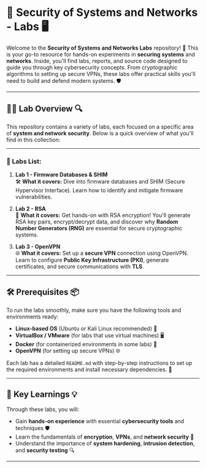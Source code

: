 
# 🔐 Security of Systems and Networks - Labs 🖥️

Welcome to the **Security of Systems and Networks Labs** repository! 🎉 This is your go-to resource for hands-on experiments in **securing systems** and **networks**. Inside, you'll find labs, reports, and source code designed to guide you through key cybersecurity concepts. From cryptographic algorithms to setting up secure VPNs, these labs offer practical skills you'll need to build and defend modern systems. 🛡️

---

## 🧑‍💻 Lab Overview 🔍

This repository contains a variety of labs, each focused on a specific area of **system and network security**. Below is a quick overview of what you'll find in this collection:

---

### 🧪 Labs List:

1. **Lab 1 - Firmware Databases & SHIM**  
   🛠️ **What it covers:** Dive into firmware databases and SHIM (Secure Hypervisor Interface). Learn how to identify and mitigate firmware vulnerabilities.

2. **Lab 2 - RSA**  
   🔐 **What it covers:** Get hands-on with RSA encryption! You'll generate RSA key pairs, encrypt/decrypt data, and discover why **Random Number Generators (RNG)** are essential for secure cryptographic systems.

3. **Lab 3 - OpenVPN**  
   🌐 **What it covers:** Set up a **secure VPN** connection using OpenVPN. Learn to configure **Public Key Infrastructure (PKI)**, generate certificates, and secure communications with **TLS**.

---

## 🛠️ Prerequisites 📦

To run the labs smoothly, make sure you have the following tools and environments ready:

- **Linux-based OS** (Ubuntu or Kali Linux recommended) 🐧
- **VirtualBox / VMware** (for labs that use virtual machines) 🖥️
- **Docker** (for containerized environments in some labs) 🐳
- **OpenVPN** (for setting up secure VPNs) 🌐

Each lab has a detailed `README.md` with step-by-step instructions to set up the required environments and install necessary dependencies. 🔧

---

## 🚀 Key Learnings 💡

Through these labs, you will:

- Gain **hands-on experience** with essential **cybersecurity tools** and techniques 🛡️
- Learn the fundamentals of **encryption**, **VPNs**, and **network security** 🔐
- Understand the importance of **system hardening**, **intrusion detection**, and **security testing** 🔍

---
